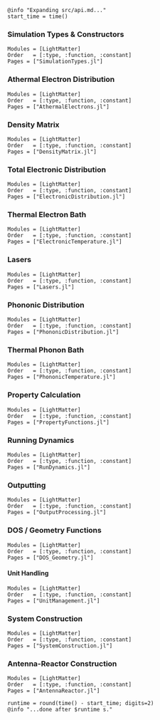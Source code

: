 ```@setup logging
@info "Expanding src/api.md..."
start_time = time()
```

### Simulation Types & Constructors

```@autodocs
Modules = [LightMatter]
Order   = [:type, :function, :constant]
Pages = ["SimulationTypes.jl"]
```

### Athermal Electron Distribution
```@autodocs
Modules = [LightMatter]
Order   = [:type, :function, :constant]
Pages = ["AthermalElectrons.jl"]
```

### Density Matrix

```@autodocs
Modules = [LightMatter]
Order   = [:type, :function, :constant]
Pages = ["DensityMatrix.jl"]
```

### Total Electronic Distribution

```@autodocs
Modules = [LightMatter]
Order   = [:type, :function, :constant]
Pages = ["ElectronicDistribution.jl"]
```

### Thermal Electron Bath

```@autodocs
Modules = [LightMatter]
Order   = [:type, :function, :constant]
Pages = ["ElectronicTemperature.jl"]
```

### Lasers

```@autodocs
Modules = [LightMatter]
Order   = [:type, :function, :constant]
Pages = ["Lasers.jl"]
```

### Phononic Distribution

```@autodocs
Modules = [LightMatter]
Order   = [:type, :function, :constant]
Pages = ["PhononicDistribution.jl"]
```

### Thermal Phonon Bath

```@autodocs
Modules = [LightMatter]
Order   = [:type, :function, :constant]
Pages = ["PhononicTemperature.jl"]
```

### Property Calculation

```@autodocs
Modules = [LightMatter]
Order   = [:type, :function, :constant]
Pages = ["PropertyFunctions.jl"]
```

### Running Dynamics

```@autodocs
Modules = [LightMatter]
Order   = [:type, :function, :constant]
Pages = ["RunDynamics.jl"]
```

### Outputting

```@autodocs
Modules = [LightMatter]
Order   = [:type, :function, :constant]
Pages = ["OutputProcessing.jl"]
```

### DOS / Geometry Functions

```@autodocs
Modules = [LightMatter]
Order   = [:type, :function, :constant]
Pages = ["DOS_Geometry.jl"]
```

#### Unit Handling

```@autodocs
Modules = [LightMatter]
Order   = [:type, :function, :constant]
Pages = ["UnitManagement.jl"]
```

### System Construction

```@autodocs
Modules = [LightMatter]
Order   = [:type, :function, :constant]
Pages = ["SystemConstruction.jl"]
```

### Antenna-Reactor Construction

```@autodocs
Modules = [LightMatter]
Order   = [:type, :function, :constant]
Pages = ["AntennaReactor.jl"]
```

```@setup logging
runtime = round(time() - start_time; digits=2)
@info "...done after $runtime s."
```